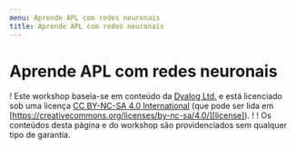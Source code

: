 ```yaml
---
menu: Aprende APL com redes neuronais
title: Aprende APL com redes neuronais
---
```


# Aprende APL com redes neuronais

! Este workshop baseia-se em conteúdo da [Dyalog Ltd.][Dyalog] e está licenciado sob uma licença [CC BY-NC-SA 4.0 International][license] (que pode ser lida em [https://creativecommons.org/licenses/by-nc-sa/4.0/][license]).
!
! Os conteúdos desta página e do workshop são providenciados sem qualquer tipo de garantia.

[APL]: https://aplwiki.com
[license]: https://creativecommons.org/licenses/by-nc-sa/4.0/
[Dyalog]: https://dyalog.com
